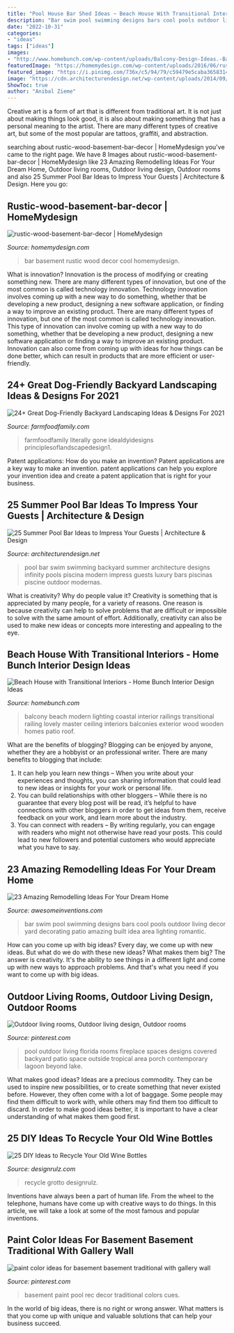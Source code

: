 ```yaml
---
title: "Pool House Bar Shed Ideas ~ Beach House With Transitional Interiors"
description: "Bar swim pool swimming designs bars cool pools outdoor living decor yard decorating patio amazing built idea area lighting romantic"
date: "2022-10-31"
categories:
- "ideas"
tags: ["ideas"]
images:
- "http://www.homebunch.com/wp-content/uploads/Balcony-Design-Ideas.-Balcony-with-modern-railings-and-coastal-lighting.-Balcony-Railings-.jpg"
featuredImage: "https://homemydesign.com/wp-content/uploads/2016/06/rustic-wood-basement-bar-decor.jpg"
featured_image: "https://i.pinimg.com/736x/c5/94/79/c59479e5caba3658314520cc5af6555e.jpg"
image: "https://cdn.architecturendesign.net/wp-content/uploads/2014/09/Summer-Pool-Bar-Ideas-24.jpg"
ShowToc: true
author: "Anibal Zieme"
---
```



Creative art is a form of art that is different from traditional art. It is not just about making things look good, it is also about making something that has a personal meaning to the artist. There are many different types of creative art, but some of the most popular are tattoos, graffiti, and abstraction.

	

		
searching about rustic-wood-basement-bar-decor | HomeMydesign you've came to the right page. We have 8 Images about rustic-wood-basement-bar-decor | HomeMydesign like 23 Amazing Remodelling Ideas For Your Dream Home, Outdoor living rooms, Outdoor living design, Outdoor rooms and also 25 Summer Pool Bar Ideas to Impress Your Guests | Architecture &amp; Design. Here you go:
		
    
## Rustic-wood-basement-bar-decor | HomeMydesign

<img loading=lazy src="https://homemydesign.com/wp-content/uploads/2016/06/rustic-wood-basement-bar-decor.jpg" onerror="this.onerror=null;this.src='https://tse1.mm.bing.net/th?id=OIP.gUu6378AtZr8WMJ_7qGUQQHaLH&amp;pid=15.1';" alt="rustic-wood-basement-bar-decor | HomeMydesign">

_Source: homemydesign.com_

>bar basement rustic wood decor cool homemydesign. 

	

What is innovation?
Innovation is the process of modifying or creating something new. There are many different types of innovation, but one of the most common is called technology innovation. Technology innovation involves coming up with a new way to do something, whether that be developing a new product, designing a new software application, or finding a way to improve an existing product.
There are many different types of innovation, but one of the most common is called technology innovation. This type of innovation can involve coming up with a new way to do something, whether that be developing a new product, designing a new software application or finding a way to improve an existing product. Innovation can also come from coming up with ideas for how things can be done better, which can result in products that are more efficient or user-friendly.

    
## 24+ Great Dog-Friendly Backyard Landscaping Ideas &amp; Designs For 2021

<img loading=lazy src="https://farmfoodfamily.com/wp-content/uploads/2018/11/dog-friendly-landscaping-ideas-600x900.jpg" onerror="this.onerror=null;this.src='https://tse2.mm.bing.net/th?id=OIP.T_tnlB2kIsNGCmke2VF4jAHaLH&amp;pid=15.1';" alt="24+ Great Dog-Friendly Backyard Landscaping Ideas &amp; Designs For 2021">

_Source: farmfoodfamily.com_

>farmfoodfamily literally gone idealdyidesigns principlesoflandscapedesign1. 

	

Patent applications: How do you make an invention?
Patent applications are a key way to make an invention. patent applications can help you explore your invention idea and create a patent application that is right for your business.

    
## 25 Summer Pool Bar Ideas To Impress Your Guests | Architecture &amp; Design

<img loading=lazy src="https://cdn.architecturendesign.net/wp-content/uploads/2014/09/Summer-Pool-Bar-Ideas-24.jpg" onerror="this.onerror=null;this.src='https://tse3.mm.bing.net/th?id=OIP.DUKI0i_PCTIhfq9S3q6awwHaE8&amp;pid=15.1';" alt="25 Summer Pool Bar Ideas to Impress Your Guests | Architecture &amp; Design">

_Source: architecturendesign.net_

>pool bar swim swimming backyard summer architecture designs infinity pools piscina modern impress guests luxury bars piscinas piscine outdoor modernas. 

	

What is creativity? Why do people value it?
Creativity is something that is appreciated by many people, for a variety of reasons. One reason is because creativity can help to solve problems that are difficult or impossible to solve with the same amount of effort. Additionally, creativity can also be used to make new ideas or concepts more interesting and appealing to the eye.

    
## Beach House With Transitional Interiors - Home Bunch Interior Design Ideas

<img loading=lazy src="http://www.homebunch.com/wp-content/uploads/Balcony-Design-Ideas.-Balcony-with-modern-railings-and-coastal-lighting.-Balcony-Railings-.jpg" onerror="this.onerror=null;this.src='https://tse1.mm.bing.net/th?id=OIP.NDiZwszWw0aifxnx0798xAHaLM&amp;pid=15.1';" alt="Beach House with Transitional Interiors - Home Bunch Interior Design Ideas">

_Source: homebunch.com_

>balcony beach modern lighting coastal interior railings transitional railing lovely master ceiling interiors balconies exterior wood wooden homes patio roof. 

	

What are the benefits of blogging?
Blogging can be enjoyed by anyone, whether they are a hobbyist or an professional writer. There are many benefits to blogging that include: 
1. It can help you learn new things – When you write about your experiences and thoughts, you can sharing information that could lead to new ideas or insights for your work or personal life. 
2. You can build relationships with other bloggers – While there is no guarantee that every blog post will be read, it’s helpful to have connections with other bloggers in order to get ideas from them, receive feedback on your work, and learn more about the industry. 
3. You can connect with readers – By writing regularly, you can engage with readers who might not otherwise have read your posts. This could lead to new followers and potential customers who would appreciate what you have to say. 

    
## 23 Amazing Remodelling Ideas For Your Dream Home

<img loading=lazy src="http://www.awesomeinventions.com/wp-content/uploads/2014/11/swim-up-bar.jpg" onerror="this.onerror=null;this.src='https://tse4.mm.bing.net/th?id=OIP.1Srv42X_vZ-l0mJFqyzhygHaJ3&amp;pid=15.1';" alt="23 Amazing Remodelling Ideas For Your Dream Home">

_Source: awesomeinventions.com_

>bar swim pool swimming designs bars cool pools outdoor living decor yard decorating patio amazing built idea area lighting romantic. 

	

How can you come up with big ideas?
Every day, we come up with new ideas. But what do we do with these new ideas? What makes them big? The answer is creativity. It's the ability to see things in a different light and come up with new ways to approach problems. And that's what you need if you want to come up with big ideas.

    
## Outdoor Living Rooms, Outdoor Living Design, Outdoor Rooms

<img loading=lazy src="https://i.pinimg.com/originals/15/92/e4/1592e4d808e4d58572c9f5f13c43c6f8.jpg" onerror="this.onerror=null;this.src='https://tse3.mm.bing.net/th?id=OIP.z9V1s1eluR7aOGiy-pSuiQHaE7&amp;pid=15.1';" alt="Outdoor living rooms, Outdoor living design, Outdoor rooms">

_Source: pinterest.com_

>pool outdoor living florida rooms fireplace spaces designs covered backyard patio space outside tropical area porch contemporary lagoon beyond lake. 

	

What makes good ideas?
Ideas are a precious commodity. They can be used to inspire new possibilities, or to create something that never existed before. However, they often come with a lot of baggage. Some people may find them difficult to work with, while others may find them too difficult to discard. In order to make good ideas better, it is important to have a clear understanding of what makes them good first.

    
## 25 DIY Ideas To Recycle Your Old Wine Bottles

<img loading=lazy src="https://cdn.designrulz.com/wp-content/uploads/2015/05/wine-bottle-garden-designrulz-21.jpg" onerror="this.onerror=null;this.src='https://tse4.mm.bing.net/th?id=OIP.YQhUxj78V-WUpxXmZfLSLAHaFJ&amp;pid=15.1';" alt="25 DIY Ideas to Recycle Your Old Wine Bottles">

_Source: designrulz.com_

>recycle grotto designrulz. 

	

Inventions have always been a part of human life. From the wheel to the telephone, humans have come up with creative ways to do things. In this article, we will take a look at some of the most famous and popular inventions.

    
## Paint Color Ideas For Basement Basement Traditional With Gallery Wall

<img loading=lazy src="https://i.pinimg.com/736x/c5/94/79/c59479e5caba3658314520cc5af6555e.jpg" onerror="this.onerror=null;this.src='https://tse2.mm.bing.net/th?id=OIP.dllePqQYM9n9MV_nXgYSAQHaEO&amp;pid=15.1';" alt="paint color ideas for basement basement traditional with gallery wall">

_Source: pinterest.com_

>basement paint pool rec decor traditional colors cues. 

	

In the world of big ideas, there is no right or wrong answer. What matters is that you come up with unique and valuable solutions that can help your business succeed.

